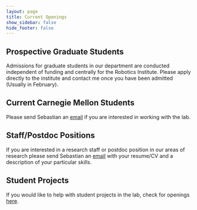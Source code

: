 ```yaml
---
layout: page
title: Current Openings
show_sidebar: false
hide_footer: false
---
```


## Prospective Graduate Students

Admissions for graduate students in our department are conducted independent of funding and centrally for the Robotics Institute. Please apply directly to the institute and contact me once you have been admitted (Usually in February).

## Current Carnegie Mellon Students

Please send Sebastian an [email](mailto:basti@andrew.cmu.edu) if you are interested in working with the lab.

## Staff/Postdoc Positions

If you are interested in a research staff or postdoc position in our areas of research please send Sebastian an [email](mailto:basti@andrew.cmu.edu) with your resume/CV and a description of your particular skills.

## Student Projects

If you would like to help with student projects in the lab, check for openings [here](https://airlab.slite.page/p/fgCZEXEjdzjBUS/Student-Projects).
